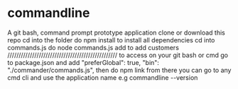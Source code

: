 # commandline
A git bash, command prompt prototype application
clone or download this repo
cd into the folder 
do npm install to install all dependencies
cd into commands.js
do node commands.js add to add customers
/////////////////////////////////////////////////
to access on your git bash or cmd
go to package.json and add
"preferGlobal": true,
"bin": "./commander/commands.js",
then do npm link 
from there you can go to any cmd cli and use the application name
e.g commandline --version
